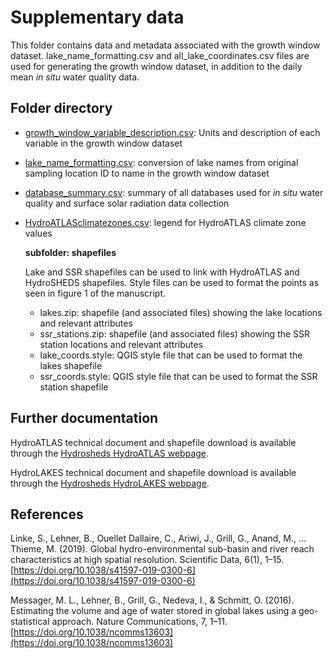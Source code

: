 # Supplementary data

This folder contains data and metadata associated with the growth window dataset. lake\_name\_formatting.csv and all_lake_coordinates.csv files are used for generating the growth window dataset, in addition to the daily mean *in situ* water quality data.



## Folder directory
* [growth_window_variable_description.csv](https://github.com/hfadams/growth_window/blob/662c87faba3d5bd954d160357da87cf4741a9d4c/data/supplementary%20_data/growth_window_variable_description.csv): Units and description of each variable in the growth window dataset
* [lake_name_formatting.csv](https://github.com/hfadams/growth_window/blob/662c87faba3d5bd954d160357da87cf4741a9d4c/data/supplementary%20_data/lake_name_formatting.csv): conversion of lake names from original sampling location ID to name in the growth window dataset
* [database\_summary.csv](https://github.com/hfadams/growth_window/blob/662c87faba3d5bd954d160357da87cf4741a9d4c/data/supplementary%20_data/lake_database_summary.csv): summary of all databases used for *in situ* water quality and surface solar radiation data collection
* [HydroATLASclimatezones.csv](https://github.com/hfadams/growth_window/blob/662c87faba3d5bd954d160357da87cf4741a9d4c/data/supplementary%20_data/HydroATLASclimatezones.csv): legend for HydroATLAS climate zone values

	**subfolder: shapefiles** 

	Lake and SSR shapefiles can be used to link with HydroATLAS and HydroSHEDS shapefiles. Style files can be used to format the points as seen in figure 1 of the manuscript.

	* lakes.zip: shapefile (and associated files) showing the lake locations and relevant attributes
	* ssr_stations.zip: shapefile (and associated files) showing the SSR station locations and relevant attributes
	* lake_coords.style: QGIS style file that can be used to format the lakes shapefile
	* ssr_coords.style: QGIS style file that can be used to format the SSR station shapefile


## Further documentation
HydroATLAS technical document and shapefile download is available through the [Hydrosheds HydroATLAS webpage](https://hydrosheds.org/page/hydroatlas).

HydroLAKES technical document and shapefile download is available through the [Hydrosheds HydroLAKES webpage](https://hydrosheds.org/page/hydrolakes).

## References

Linke, S., Lehner, B., Ouellet Dallaire, C., Ariwi, J., Grill, G., Anand, M., … Thieme, M. (2019). Global hydro-environmental sub-basin and river reach characteristics at high spatial resolution. Scientific Data, 6(1), 1–15. [https://doi.org/10.1038/s41597-019-0300-6](https://doi.org/10.1038/s41597-019-0300-6)

Messager, M. L., Lehner, B., Grill, G., Nedeva, I., & Schmitt, O. (2016). Estimating the volume and age of water stored in global lakes using a geo-statistical approach. Nature Communications, 7, 1–11. [https://doi.org/10.1038/ncomms13603](https://doi.org/10.1038/ncomms13603)